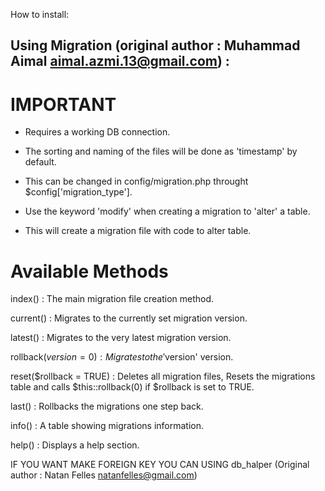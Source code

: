 How to install:


Using Migration (original author : Muhammad Aimal <aimal.azmi.13@gmail.com>) :
-----------------------------------------------------

IMPORTANT
=========

- Requires a working DB connection.

- The sorting and naming of the files will be done as 'timestamp' by default.
- This can be changed in config/migration.php throught $config['migration_type'].

- Use the keyword 'modify' when creating a migration to 'alter' a table. 
- This will create a migration file with code to alter table.

Available Methods
=================

index() : The main migration file creation method.

current() : Migrates to the currently set migration version.

latest() : Migrates to the very latest migration version.

rollback($version = 0) : Migrates to the '$version' version.

reset($rollback = TRUE) : Deletes all migration files, Resets the migrations table and calls $this::rollback(0) if $rollback is set to TRUE.

last() : Rollbacks the migrations one step back.

info() : A table showing migrations information.

help() : Displays a help section.

IF YOU WANT MAKE FOREIGN KEY YOU CAN USING db_halper (Original author : Natan Felles <natanfelles@gmail.com>)